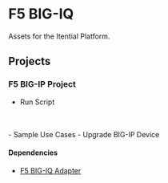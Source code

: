 # F5 BIG-IQ
Assets for the Itential Platform.

## Projects
### F5 BIG-IP Project
- Run Script
<br />
<br />
- Sample Use Cases
    - Upgrade BIG-IP Device


#### Dependencies
- [F5 BIG-IQ Adapter](https://gitlab.com/itentialopensource/adapters/adapter-f5_bigiq)

